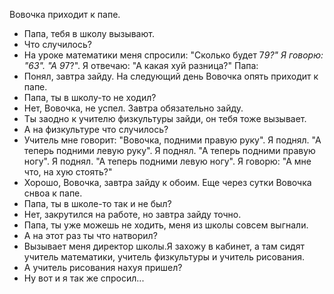 Вовочка приходит к папе.
- Папа, тебя в школу вызывают.
- Что случилось?
- На уроке математики меня спросили: "Сколько будет 7*9?" Я говорю:
"63". "А 9*7?". Я отвечаю: "А какая хуй разница?"
Папа:
- Понял, завтра зайду.
На следующий день Вовочка опять приходит к папе.
- Папа, ты в школу-то не ходил?
- Нет, Вовочка, не успел. Завтра обязательно зайду.
- Ты заодно к учителю физкультуры зайди, он тебя тоже вызывает.
- А на физкультуре что случилось?
- Учитель мне говорит: "Вовочка, подними правую руку". Я поднял. "А
теперь подними левую руку". Я поднял. "А теперь подними правую ногу". Я
поднял. "А теперь подними левую ногу". Я говорю: "А мне что, на хую
стоять?"
- Хорошо, Вовочка, завтра зайду к обоим.
Еще через сутки Вовочка снвоа к папе.
- Папа, ты в школе-то так и не был?
- Нет, закрутился на работе, но завтра зайду точно.
- Папа, ты уже можешь не ходить, меня из школы совсем выгнали.
- А на этот раз ты что натворил?
- Вызывает меня директор школы.Я захожу в кабинет, а там сидят учитель
математики, учитель физкультуры и учитель рисования.
- А учитель рисования нахуя пришел?
- Ну вот и я так же спросил...
